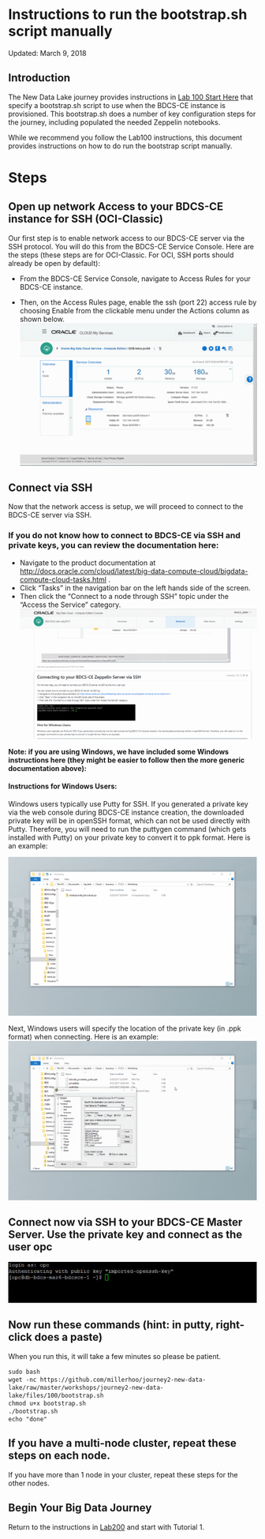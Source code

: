 # Instructions to run the bootstrap.sh script manually

Updated: March 9, 2018

## Introduction

The New Data Lake journey provides instructions in [Lab 100 Start Here](LabGuide100StartHere.md) that specify a bootstrap.sh script to use when the BDCS-CE instance is provisioned.  This bootstrap.sh does a number of key configuration steps for the journey, including populated the needed Zeppelin notebooks.

While we recommend you follow the Lab100 instructions, this document provides instructions on how to do run the bootstrap script manually.


# Steps

## Open up network Access to your BDCS-CE instance for SSH (OCI-Classic)

Our first step is to enable network access to our BDCS-CE server via the SSH protocol.  You will do this from the BDCS-CE Service Console.  Here are the steps (these steps are for OCI-Classic.  For OCI, SSH ports should already be open by default):

 + From the BDCS-CE Service Console, navigate to Access Rules for your BDCS-CE instance.  

 + Then, on the Access Rules page, enable the ssh (port 22) access rule by choosing Enable from the clickable menu under the Actions column as shown below.
![](images/300/AllowSSH.gif)

## Connect via SSH

Now that the network access is setup, we will proceed to connect to the BDCS-CE server via SSH.  



### If you do not know how to connect to BDCS-CE via SSH and private keys, you can review the documentation here:

+ Navigate to the product documentation at <http://docs.oracle.com/cloud/latest/big-data-compute-cloud/bigdata-compute-cloud-tasks.html> .  
+ Click “Tasks” in the navigation bar on the left hands side of the screen.  
+ Then click the “Connect to a node through SSH” topic under the “Access the Service” category.
![ssh](images/300/SSH.gif)

**Note: if you are using Windows, we have included some Windows instructions here (they might be easier to follow then the more generic documentation above):**


#### Instructions for Windows Users: 
Windows users typically use Putty for SSH.  If you generated a private key via the web console during BDCS-CE instance creation, the downloaded private key will be in openSSH format, which can not be used directly with Putty.  Therefore, you will need to run the puttygen command (which gets installed with Putty) on your private key to convert it to ppk format.  Here is an example:

![ssh1](images/300/PuttyPrivateKey.gif)

Next, Windows users will specify the location of the private key (in .ppk format) when connecting.  Here is an example:
![ssh2](images/300/PuttySSH.gif)


## Connect now via SSH to your BDCS-CE Master Server.  Use the private key and connect as the user opc
![ssh](images/300/snap0011403.jpg)


## Now run these commands (hint: in putty, right-click does a paste)
When you run this, it will take a few minutes so please be patient.

    sudo bash
    wget -nc https://github.com/millerhoo/journey2-new-data-lake/raw/master/workshops/journey2-new-data-lake/files/100/bootstrap.sh
    chmod u+x bootstrap.sh
    ./bootstrap.sh
    echo "done"

## If you have a multi-node cluster, repeat these steps on each node.
If you have more than 1 node in your cluster, repeat these steps for the other nodes.




## Begin Your Big Data Journey

Return to the instructions in [Lab200](LabGuide200.md) and start with Tutorial 1. 
